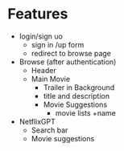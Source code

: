 # Features
- login/sign uo
    - sign in /up form
    - redirect to browse page
- Browse (after authentication)
    - Header
    - Main Movie
        - Trailer in Background
        - title and description
        - Movie Suggestions
            - movie lists +name
- NetflixGPT
    - Search bar
    - Movie suggestions